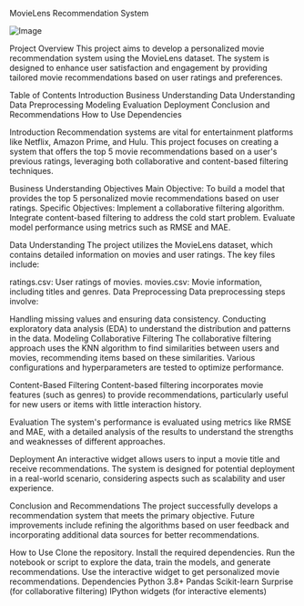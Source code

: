 MovieLens Recommendation System

![Image](http://localhost:8889/view/Images/Next..jpg)

Project Overview
This project aims to develop a personalized movie recommendation system using the MovieLens dataset. The system is designed to enhance user satisfaction and engagement by providing tailored movie recommendations based on user ratings and preferences.

Table of Contents
Introduction
Business Understanding
Data Understanding
Data Preprocessing
Modeling
Evaluation
Deployment
Conclusion and Recommendations
How to Use
Dependencies


Introduction
Recommendation systems are vital for entertainment platforms like Netflix, Amazon Prime, and Hulu. This project focuses on creating a system that offers the top 5 movie recommendations based on a user's previous ratings, leveraging both collaborative and content-based filtering techniques.

Business Understanding
Objectives
Main Objective: To build a model that provides the top 5 personalized movie recommendations based on user ratings.
Specific Objectives:
Implement a collaborative filtering algorithm.
Integrate content-based filtering to address the cold start problem.
Evaluate model performance using metrics such as RMSE and MAE.

Data Understanding
The project utilizes the MovieLens dataset, which contains detailed information on movies and user ratings. The key files include:

ratings.csv: User ratings of movies.
movies.csv: Movie information, including titles and genres.
Data Preprocessing
Data preprocessing steps involve:

Handling missing values and ensuring data consistency.
Conducting exploratory data analysis (EDA) to understand the distribution and patterns in the data.
Modeling
Collaborative Filtering
The collaborative filtering approach uses the KNN algorithm to find similarities between users and movies, recommending items based on these similarities. Various configurations and hyperparameters are tested to optimize performance.

Content-Based Filtering
Content-based filtering incorporates movie features (such as genres) to provide recommendations, particularly useful for new users or items with little interaction history.

Evaluation
The system's performance is evaluated using metrics like RMSE and MAE, with a detailed analysis of the results to understand the strengths and weaknesses of different approaches.

Deployment
An interactive widget allows users to input a movie title and receive recommendations. The system is designed for potential deployment in a real-world scenario, considering aspects such as scalability and user experience.

Conclusion and Recommendations
The project successfully develops a recommendation system that meets the primary objective. Future improvements include refining the algorithms based on user feedback and incorporating additional data sources for better recommendations.

How to Use
Clone the repository.
Install the required dependencies.
Run the notebook or script to explore the data, train the models, and generate recommendations.
Use the interactive widget to get personalized movie recommendations.
Dependencies
Python 3.8+
Pandas
Scikit-learn
Surprise (for collaborative filtering)
IPython widgets (for interactive elements)